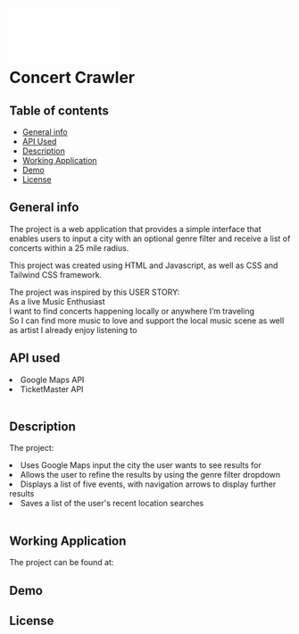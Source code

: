 # ![cc-logo](assets/imgs/CC-logo.png) <br> Concert Crawler

## Table of contents
* [General info](#general-info)
* [API Used](#api-used)
* [Description](#description)
* [Working Application](#working-application)
* [Demo](#demo)
* [License](#license)


## General info
The project is a web application that provides a simple interface that enables users to input a city with an optional genre filter and receive a list of concerts within a 25 mile radius.

This project was created using HTML and Javascript, as well as CSS and Tailwind CSS framework.

The project was inspired by this USER STORY:<br>
As a live Music Enthusiast <br>
I want to find concerts happening locally or anywhere I’m traveling <br>
So I can find more music to love and support the local music scene as well as artist I already enjoy listening to
<br>

## API used
<li>Google Maps API</li>
<li>TicketMaster API</li>
<br>

## Description
The project:
<li>Uses Google Maps input the city the user wants to see results for</li>
<li>Allows the user to refine the results by using the genre filter dropdown</li>
<li>Displays a list of five events, with navigation arrows to display further results</li>
<li>Saves a list of the user's recent location searches</li>
<br>

## Working Application
The project can be found at: 

## Demo


## License